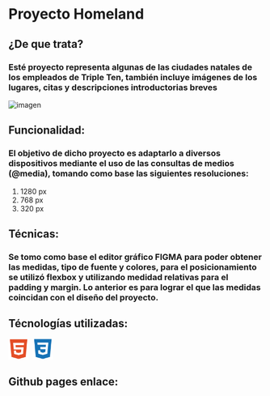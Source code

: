 # Proyecto Homeland

## ¿De que trata?

### Esté proyecto representa algunas de las ciudades natales de los empleados de Triple Ten, también incluye imágenes de los lugares, citas y descripciones introductorias breves

![imagen](https://github.com/Melomario57/web_project_homeland/assets/146278966/388abff4-91be-4e6c-9dd7-a1a3fed6f093)


## Funcionalidad:

### El objetivo de dicho proyecto es adaptarlo a diversos dispositivos mediante el uso de las consultas de medios (@media), tomando como base las siguientes resoluciones:

1. 1280 px
2. 768 px
3. 320 px

## Técnicas:

### Se tomo como base el editor gráfico FIGMA para poder obtener las medidas, tipo de fuente y colores, para el posicionamiento se utilizó flexbox y utilizando medidad relativas para el padding y margin. Lo anterior es para lograr el que las medidas coincidan con el diseño del proyecto.


## Técnologías utilizadas:

<img src="https://github.com/devicons/devicon/blob/master/icons/html5/html5-plain.svg" title="HTML5" alt="HTML" width="40" height="40"/>&nbsp;
<img src="https://github.com/devicons/devicon/blob/master/icons/css3/css3-plain.svg" title="HTML5" alt="HTML" width="40" height="40"/>&nbsp;

## Github pages enlace:
